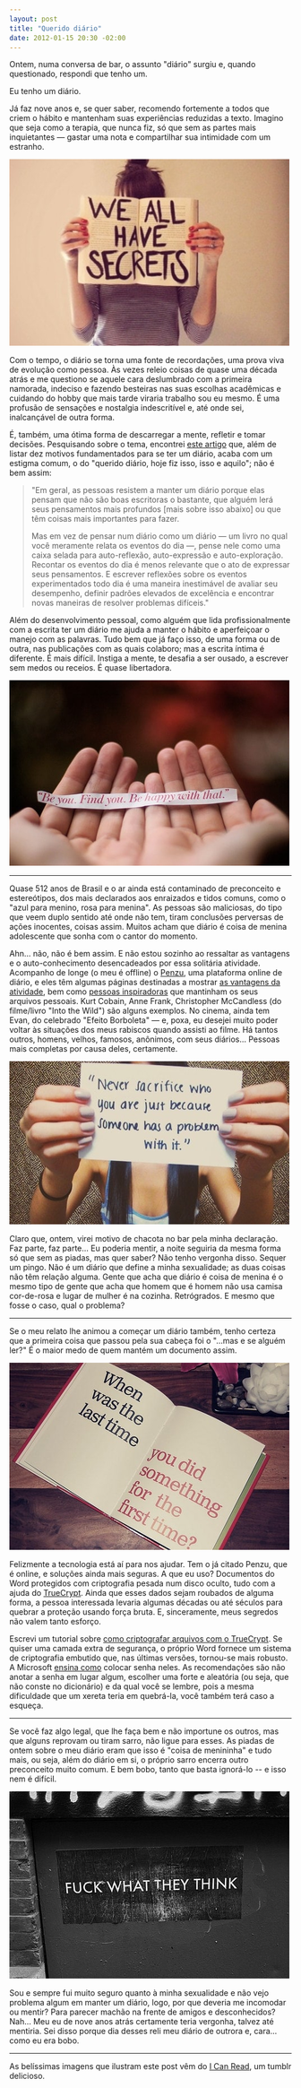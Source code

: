```yaml
---
layout: post
title: "Querido diário"
date: 2012-01-15 20:30 -02:00
---
```

Ontem, numa conversa de bar, o assunto "diário" surgiu e, quando questionado, respondi que tenho um.

Eu tenho um diário.

Já faz nove anos e, se quer saber, recomendo fortemente a todos que criem o hábito e mantenham suas experiências reduzidas a texto. Imagino que seja como a terapia, que nunca fiz, só que sem as partes mais inquietantes — gastar uma nota e compartilhar sua intimidade com um estranho.

![We all have secrets.](/assets/2012/we-all-have-secrets.jpg "Todos nós temos segredos.")

Com o tempo, o diário se torna uma fonte de recordações, uma prova viva de evolução como pessoa. Às vezes releio coisas de quase uma década atrás e me questiono se aquele cara deslumbrado com a primeira namorada, indeciso e fazendo besteiras nas suas escolhas acadêmicas e cuidando do hobby que mais tarde viraria trabalho sou eu mesmo. É uma profusão de sensações e nostalgia indescritível e, até onde sei, inalcançável de outra forma.

É, também, uma ótima forma de descarregar a mente, refletir e tomar decisões. Pesquisando sobre o tema, encontrei [este artigo](http://ririanproject.com/2006/09/22/10-reasons-to-keep-a-journal/) que, além de listar dez motivos fundamentados para se ter um diário, acaba com um estigma comum, o do "querido diário, hoje fiz isso, isso e aquilo"; não é bem assim:

> "Em geral, as pessoas resistem a manter um diário porque elas pensam que não são boas escritoras o bastante, que alguém lerá seus pensamentos mais profundos [mais sobre isso abaixo] ou que têm coisas mais importantes para fazer.
>
> Mas em vez de pensar num diário como um diário — um livro no qual você meramente relata os eventos do dia —, pense nele como uma caixa selada para auto-reflexão, auto-expressão e auto-exploração. Recontar os eventos do dia é menos relevante que o ato de expressar seus pensamentos. E escrever reflexões sobre os eventos experimentados todo dia é uma maneira inestimável de avaliar seu desempenho, definir padrões elevados de excelência e encontrar novas maneiras de resolver problemas difíceis."

Além do desenvolvimento pessoal, como alguém que lida profissionalmente com a escrita ter um diário me ajuda a manter o hábito e aperfeiçoar o manejo com as palavras. Tudo bem que já faço isso, de uma forma ou de outra, nas publicações com as quais colaboro; mas a escrita íntima é diferente. É mais difícil. Instiga a mente, te desafia a ser ousado, a escrever sem medos ou receios. É quase libertadora.

![Be you, Find you. Be happy with that.](/assets/2012/be-you-find-you.jpg "Seja você. Encontre-se. Seja feliz com isso.")

***

Quase 512 anos de Brasil e o ar ainda está contaminado de preconceito e estereótipos, dos mais declarados aos enraizados e tidos comuns, como o "azul para menino, rosa para menina". As pessoas são maliciosas, do tipo que veem duplo sentido até onde não tem, tiram conclusões perversas de ações inocentes, coisas assim. Muitos acham que diário é coisa de menina adolescente que sonha com o cantor do momento.

Ahn... não, não é bem assim. E não estou sozinho ao ressaltar as vantagens e o auto-conhecimento desencadeados por essa solitária atividade. Acompanho de longe (o meu é offline) o [Penzu](http://penzu.com), uma plataforma online de diário, e eles têm algumas páginas destinadas a mostrar [as vantagens da atividade](https://penzu.com/content/why/health), bem como [pessoas inspiradoras](https://penzu.com/content/why/inspired) que mantinham os seus arquivos pessoais. Kurt Cobain, Anne Frank, Christopher McCandless (do filme/livro "Into the Wild") são alguns exemplos. No cinema, ainda tem Evan, do celebrado "Efeito Borboleta" — e, poxa, eu desejei muito poder voltar às situações dos meus rabiscos quando assisti ao filme. Há tantos outros, homens, velhos, famosos, anônimos, com seus diários... Pessoas mais completas por causa deles, certamente.

![Never sacrifice who you are just because someone has a problem with it.](/assets/2012/never-sacrifice-who-you-are.jpg "Nunca sacrifique quem você é só porque alguém tem um problema com isso.")

Claro que, ontem, virei motivo de chacota no bar pela minha declaração. Faz parte, faz parte... Eu poderia mentir, a noite seguiria da mesma forma só que sem as piadas, mas quer saber? Não tenho vergonha disso. Sequer um pingo. Não é um diário que define a minha sexualidade; as duas coisas não têm relação alguma. Gente que acha que diário é coisa de menina é o mesmo tipo de gente que acha que homem que é homem não usa camisa cor-de-rosa e lugar de mulher é na cozinha. Retrógrados. E mesmo que fosse o caso, qual o problema?

***

Se o meu relato lhe animou a começar um diário também, tenho certeza que a primeira coisa que passou pela sua cabeça foi o "...mas e se alguém ler?" É o maior medo de quem mantém um documento assim.

![When was the last time you did something for the first time?](/assets/2012/when-was-the-last-time.jpg "Quando foi a última vez que você fez algo pela primeira vez?")

Felizmente a tecnologia está aí para nos ajudar. Tem o já citado Penzu, que é online, e soluções ainda mais seguras. A que eu uso? Documentos do Word protegidos com criptografia pesada num disco oculto, tudo com a ajuda do [TrueCrypt](http://www.truecrypt.org/). Ainda que esses dados sejam roubados de alguma forma, a pessoa interessada levaria algumas décadas ou até séculos para quebrar a proteção usando força bruta. E, sinceramente, meus segredos não valem tanto esforço.

Escrevi um tutorial sobre [como criptografar arquivos com o TrueCrypt](http://www.gemind.com.br/6530/truecrypt-proteger-arquivos-criptografia/). Se quiser uma camada extra de segurança, o próprio Word fornece um sistema de criptografia embutido que, nas últimas versões, tornou-se mais robusto. A Microsoft [ensina como](http://office.microsoft.com/pt-br/word-help/aplicar-uma-senha-a-um-documento-HA010372707.aspx?CTT=1) colocar senha neles. As recomendações são não anotar a senha em lugar algum, escolher uma forte e aleatória (ou seja, que não conste no dicionário) e da qual você se lembre, pois a mesma dificuldade que um xereta teria em quebrá-la, você também terá caso a esqueça.

***

Se você faz algo legal, que lhe faça bem e não importune os outros, mas que alguns reprovam ou tiram sarro, não ligue para esses. As piadas de ontem sobre o meu diário eram que isso é "coisa de menininha" e tudo mais, ou seja, além do diário em si, o próprio sarro encerra outro preconceito muito comum. E bem bobo, tanto que basta ignorá-lo -- e isso nem é difícil.

![Fuck what they think.](/assets/2012/fuck-what-they-think.jpg "Dane-se o que eles pensam.")

Sou e sempre fui muito seguro quanto à minha sexualidade e não vejo problema algum em manter um diário, logo, por que deveria me incomodar ou mentir? Para parecer machão na frente de amigos e desconhecidos? Nah... Meu eu de nove anos atrás certamente teria vergonha, talvez até mentiria. Sei disso porque dia desses reli meu diário de outrora e, cara... como eu era bobo.

***

As belíssimas imagens que ilustram este post vêm do [I Can Read](http://icanread.tumblr.com/), um tumblr delicioso.

